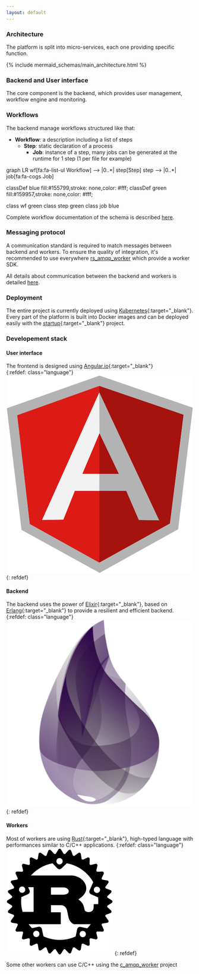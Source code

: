 ```yaml
---
layout: default
---
```


### Architecture

The platform is split into micro-services, each one providing specific function.

{% include mermaid_schemas/main_architecture.html %}

### Backend and User interface

The core component is the backend, which provides user management, workflow engine and monitoring.

### Workflows

The backend manage workflows structured like that:
- **Workflow**: a description including a list of steps
  - **Step**: static declaration of a process
    - **Job**: instance of a step, many jobs can be generated at the runtime for 1 step (1 per file for example)

<div class="mermaid">
graph LR
wf[fa:fa-list-ul Workflow] --> |0..*| step[Step] 
step -->  |0..*| job[fa:fa-cogs Job]

classDef blue fill:#155799,stroke: none,color: #fff;
classDef green fill:#159957,stroke: none,color: #fff;

class wf green
class step green
class job blue
</div>


Complete workflow documentation of the schema is described [here](/workflow-definition.schema).

### Messaging protocol

A communication standard is required to match messages between backend and workers.
To ensure the quality of integration, it's recommended to use everywhere [rs_amqp_worker](https://github.com/media-cloud-ai/rs_amqp_worker/) which provide a worker SDK.

All details about communication between the backend and workers is detailed [here](/messaging_protocol.html).

### Deployment

The entire project is currently deployed using [Kubernetes](https://kubernetes.io){:target="_blank"}.  
Every part of the platform is built into Docker images and can be deployed easily with the [startup](https://github.com/media-cloud-ai/startup){:target="_blank"} project.  

### Developement stack

#### User interface

The frontend is designed using [Angular.io](https://angular.io){:target="_blank"}  
{:refdef: class="language"}
![Angular](/assets/images/angular-icon.svg)
{: refdef}

#### Backend
The backend uses the power of [Elixir](https://elixir-lang.org/){:target="_blank"}, based on [Erlang](https://www.erlang.org/){:target="_blank"} to provide a resilient and efficient backend.
{:refdef: class="language"}
![Elixir](/assets/images/elixir.png)
{: refdef}

#### Workers
Most of workers are using [Rust](https://www.rust-lang.org/){:target="_blank"}, high-typed language with performances similar to C/C++ applications.
{:refdef: class="language"}
![Rust](/assets/images/rust.svg)
{: refdef}

Some other workers can use C/C++ using the [c_amqp_worker](https://github.com/media-cloud-ai/c_amqp_worker) project